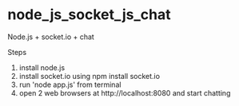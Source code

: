 node_js_socket_js_chat
======================

Node.js + socket.io + chat


Steps 
1) install node.js 
2) install socket.io using npm install socket.io
3) run 'node app.js' from terminal
4) open 2 web browsers at http://localhost:8080  and start chatting
